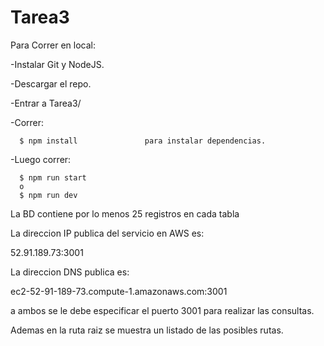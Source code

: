 # Tarea3

Para Correr en local:

  -Instalar Git y NodeJS.
  
  -Descargar el repo.
  
  -Entrar a Tarea3/
  
  -Correr:
  
      $ npm install               para instalar dependencias.
      
   -Luego correr:
    
      $ npm run start
      o
      $ npm run dev
      

La BD contiene por lo menos 25 registros en cada tabla      

La direccion IP publica del servicio en AWS es:

  52.91.189.73:3001

La direccion DNS publica es:

  ec2-52-91-189-73.compute-1.amazonaws.com:3001

a ambos se le debe especificar el puerto 3001 para realizar las consultas.

Ademas en la ruta raiz se muestra un listado de las posibles rutas.


